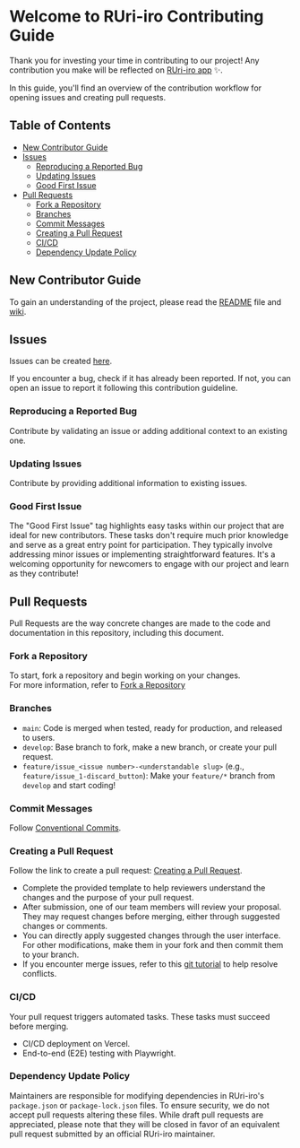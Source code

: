 # Welcome to RUri-iro Contributing Guide <!-- omit in toc -->

Thank you for investing your time in contributing to our project! Any contribution you make will be reflected on [RUri-iro app](https://develop.d1pxjinad17uxp.amplifyapp.com) :sparkles:.

In this guide, you'll find an overview of the contribution workflow for opening issues and creating pull requests.

## Table of Contents<!-- omit in toc -->

- [New Contributor Guide](#new-contributor-guide)
- [Issues](#issues)
  - [Reproducing a Reported Bug](#reproducing-a-reported-bug)
  - [Updating Issues](#updating-issues)
  - [Good First Issue](#good-first-issue)
- [Pull Requests](#pull-requests)
  - [Fork a Repository](#fork-a-repository)
  - [Branches](#branches)
  - [Commit Messages](#commit-messages)
  - [Creating a Pull Request](#creating-a-pull-request)
  - [CI/CD](#cicd)
  - [Dependency Update Policy](#dependency-update-policy)

## New Contributor Guide

To gain an understanding of the project, please read the [README](../README.md) file and [wiki](https://github.com/kfs214/ruri-iro/wiki).

## Issues

Issues can be created [here](https://github.com/kfs214/ruri-iro/issues/new).

If you encounter a bug, check if it has already been reported. If not, you can open an issue to report it following this contribution guideline.

### Reproducing a Reported Bug

Contribute by validating an issue or adding additional context to an existing one.

### Updating Issues

Contribute by providing additional information to existing issues.

### Good First Issue

The "Good First Issue" tag highlights easy tasks within our project that are ideal for new contributors. These tasks don't require much prior knowledge and serve as a great entry point for participation. They typically involve addressing minor issues or implementing straightforward features. It's a welcoming opportunity for newcomers to engage with our project and learn as they contribute!

## Pull Requests

Pull Requests are the way concrete changes are made to the code and documentation in this repository, including this document.

### Fork a Repository

To start, fork a repository and begin working on your changes.  
For more information, refer to [Fork a Repository](https://docs.github.com/en/pull-requests/collaborating-with-pull-requests/working-with-forks/fork-a-repo)

### Branches

- `main`: Code is merged when tested, ready for production, and released to users.
- `develop`: Base branch to fork, make a new branch, or create your pull request.
- `feature/issue_<issue number>-<understandable slug>` (e.g., `feature/issue_1-discard_button`): Make your `feature/*` branch from `develop` and start coding!

### Commit Messages

Follow [Conventional Commits](https://www.conventionalcommits.org/en/v1.0.0/).

### Creating a Pull Request

Follow the link to create a pull request: [Creating a Pull Request](https://docs.github.com/en/pull-requests/collaborating-with-pull-requests/proposing-changes-to-your-work-with-pull-requests/creating-a-pull-request).

- Complete the provided template to help reviewers understand the changes and the purpose of your pull request.
- After submission, one of our team members will review your proposal. They may request changes before merging, either through suggested changes or comments.
- You can directly apply suggested changes through the user interface. For other modifications, make them in your fork and then commit them to your branch.
- If you encounter merge issues, refer to this [git tutorial](https://github.com/skills/resolve-merge-conflicts) to help resolve conflicts.

### CI/CD

Your pull request triggers automated tasks. These tasks must succeed before merging.

- CI/CD deployment on Vercel.
- End-to-end (E2E) testing with Playwright.

### Dependency Update Policy

Maintainers are responsible for modifying dependencies in RUri-iro's `package.json` or `package-lock.json` files. To ensure security, we do not accept pull requests altering these files. While draft pull requests are appreciated, please note that they will be closed in favor of an equivalent pull request submitted by an official RUri-iro maintainer.
